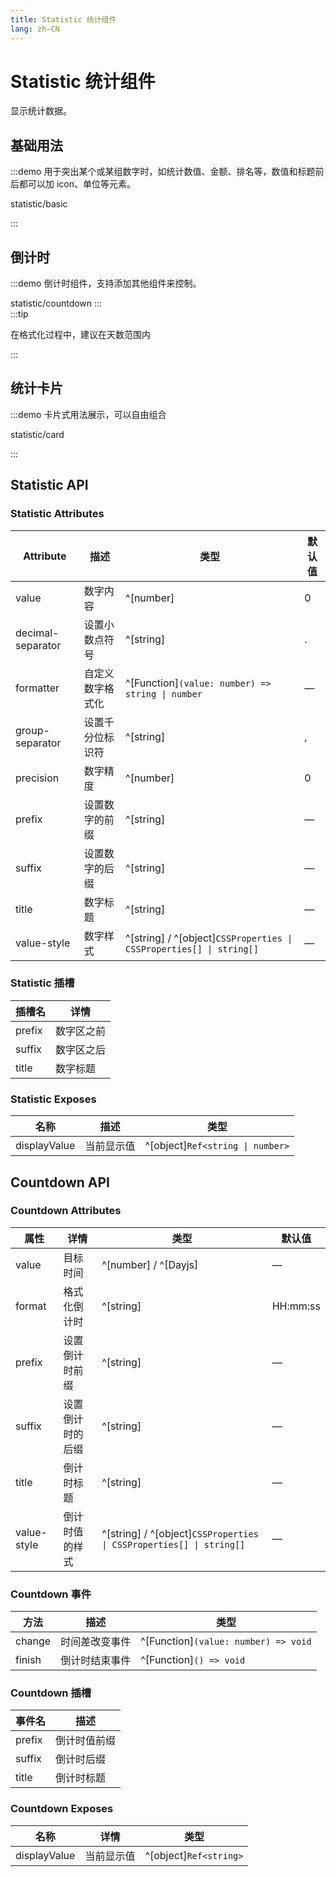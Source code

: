 ```yaml
---
title: Statistic 统计组件
lang: zh-CN
---
```


# Statistic 统计组件

显示统计数据。

## 基础用法

:::demo 用于突出某个或某组数字时，如统计数值、金额、排名等，数值和标题前后都可以加 icon、单位等元素。

statistic/basic

:::

## 倒计时

:::demo 倒计时组件，支持添加其他组件来控制。

statistic/countdown
:::  
:::tip

在格式化过程中，建议在天数范围内

:::

## 统计卡片

:::demo 卡片式用法展示，可以自由组合

statistic/card

:::

## Statistic API

### Statistic Attributes

| Attribute         | 描述             | 类型                                                                | 默认值 |
| ----------------- | ---------------- | ------------------------------------------------------------------- | ------ |
| value             | 数字内容         | ^[number]                                                           | 0      |
| decimal-separator | 设置小数点符号   | ^[string]                                                           | .      |
| formatter         | 自定义数字格式化 | ^[Function]`(value: number) => string \| number`                    | —      |
| group-separator   | 设置千分位标识符 | ^[string]                                                           | ,      |
| precision         | 数字精度         | ^[number]                                                           | 0      |
| prefix            | 设置数字的前缀   | ^[string]                                                           | —      |
| suffix            | 设置数字的后缀   | ^[string]                                                           | —      |
| title             | 数字标题         | ^[string]                                                           | —      |
| value-style       | 数字样式         | ^[string] / ^[object]`CSSProperties \| CSSProperties[] \| string[]` | —      |

### Statistic 插槽

| 插槽名 | 详情       |
| ------ | ---------- |
| prefix | 数字区之前 |
| suffix | 数字区之后 |
| title  | 数字标题   |

### Statistic Exposes

| 名称         | 描述       | 类型                             |
| ------------ | ---------- | -------------------------------- |
| displayValue | 当前显示值 | ^[object]`Ref<string \| number>` |

## Countdown API

### Countdown Attributes

| 属性        | 详情             | 类型                                                                | 默认值   |
| ----------- | ---------------- | ------------------------------------------------------------------- | -------- |
| value       | 目标时间         | ^[number] / ^[Dayjs]                                                | —        |
| format      | 格式化倒计时     | ^[string]                                                           | HH:mm:ss |
| prefix      | 设置倒计时前缀   | ^[string]                                                           | —        |
| suffix      | 设置倒计时的后缀 | ^[string]                                                           | —        |
| title       | 倒计时标题       | ^[string]                                                           | —        |
| value-style | 倒计时值的样式   | ^[string] / ^[object]`CSSProperties \| CSSProperties[] \| string[]` | —        |

### Countdown 事件

| 方法   | 描述           | 类型                                 |
| ------ | -------------- | ------------------------------------ |
| change | 时间差改变事件 | ^[Function]`(value: number) => void` |
| finish | 倒计时结束事件 | ^[Function]`() => void`              |

### Countdown 插槽

| 事件名 | 描述         |
| ------ | ------------ |
| prefix | 倒计时值前缀 |
| suffix | 倒计时后缀   |
| title  | 倒计时标题   |

### Countdown Exposes

| 名称         | 详情       | 类型                   |
| ------------ | ---------- | ---------------------- |
| displayValue | 当前显示值 | ^[object]`Ref<string>` |
